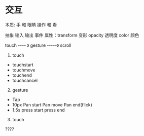 # 交互

本质: 
手     和    眼睛
操作   和     看


抽象
输入          输出
事件          属性：transform 变形 
                  opacity 透明度
                  color 颜色      



touch   ---- 》  gesture  -----》   scroll

1. touch
- touchstart
- touchmove
- touchend
- touchcancel

2. gesture
- Tap
-  10px  Pan start  Pan move    Pan end(flick)
-  1.5s press start press end

3. touch

????